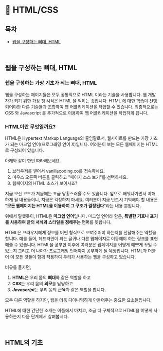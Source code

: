 # :pushpin: HTML/CSS
## 목차
- [웹을 구성하는 뼈대, HTML](#웹을-구성하는-뼈대-HTML)


<br>

## 웹을 구성하는 뼈대, HTML
### 웹을 구성하는 가장 기초가 되는 뼈대, HTML
웹을 구성하는 페이지들은 모두 공통적으로 HTML 이라는 기술을 사용합니다. 웹 개발자가 되기 위한 가장 첫 시작은 HTML 을 익히는 것입니다. HTML 에 대한 학습이 선행되어야만 다른 기술들과 조합하여 웹 어플리케이션을 작업할 수 있습니다. 최종적으로는 CSS 와 Javascript 를 추가적으로 이용하여 웹 어플리케이션을 작업하게 됩니다.
### HTML이란 무엇일까요?
HTML은 Hypertext Markup Language의 줄임말로서, 웹사이트를 만드는 가장 기초가 되는 마크업 언어(프로그래밍 언어 X)입니다. 여러분이 보는 모든 웹페이지는 HTML로 구성되어 있습니다.

아래와 같이 한번 따라해보세요.

1. 브라우저를 열어서 vanillacoding.co를 접속하세요.
2. 마우스 오른쪽 버튼을 클릭하고 "페이지 소스 보기"를 선택하세요.
3. 웹페이지의 HTML 소스가 보이시죠?

지금 보신 코드가 처음에는 조금 당황스러울 수도 있습니다. 앞으로 배워나가면서 이해하게 될 내용들이니, 지금은 걱정하지 마세요. 여러분이 지금 반드시 기억해야 할 내용은 "**모든 웹페이지는 HTML을 이용하여 그 구조가 결정된다**"라는 내용 뿐입니다.

위에서 말했듯이, HTML은 **마크업 언어**입니다. 마크업 언어라 함은, **특별한 기호나 표기를 사용하여 글의 서식과 스타일을 정해주는 언어**를 뜻합니다.

HTML은 브라우저에게 정보를 어떤 형식으로 보여주어야 하는지를 전달해주는 역할을 합니다. 예를 들어, 헤드라인이 되는 글귀나 다른 웹페이지로 이동해야 하는 링크를 표현해줄 수 있습니다. HTML을 공부한 이후에 여러분은 웹페이지를 어떻게 예쁘게 꾸밀 수 있는지 그리고 더 나아가 프로그래밍 언어까지 공부하게 될 예정입니다. HTML과 더불어 이 모든 것들이 함께 작용하여 우리가 사용하는 웹을 구성하고 있습니다.

비유를 들자면,
1. **HTML**은 우리 몸의 **뼈대**와 같은 역할을 하고
2. **CSS**는 우리 몸의 **외모**를 담당하고
3. ***Javascript***는 우리 몸의 **근육**과 같은 역할을 합니다.

모두 다른 역할을 하지만, 웹을 더욱 다이나믹하게 만들어주는 중요한 요소들입니다.

HTML에 대한 간단한 소개는 이쯤에서 마치고, 조금 더 구체적으로 HTML을 어떻게 사용하는지 다음 단계에서 살펴봅시다.

<br>

## HTML의 기초

